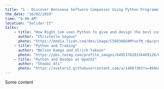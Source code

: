 ```yaml
---
title: "1 - Discover Beninese Software Companies Using Python Programming Languages"
the_date: "16/02/2019"
time: "9:00 AM"
location: "Solidar'It"
talks:
    - title: "How Right Com uses Python to give and design the best customer experience?"
      author: "Christelle Segoun"
      photo: "https://media.licdn.com/dms/image/C5603AQG9MYvofN_rQw/profile-displayphoto-shrink_200_200/0?e=1582156800&v=beta&t=zDsB3zyXKCzjA0PVKnwNa6qAqyco8p4y5QiscZDZKeg"
    - title: "Python and Trading"
      author: "Nelson Kamga and Ulrich Yakoun"
      photo: "https://pbs.twimg.com/profile_images/649537028334469120/GkxrWHkw_400x400.png"
    - title: "Python and DevOps at OpenSI"
      author: "Shadaï Ali"
      photo: "https://avatars2.githubusercontent.com/u/14887303?s=460&v=4"
---
```


Some content
